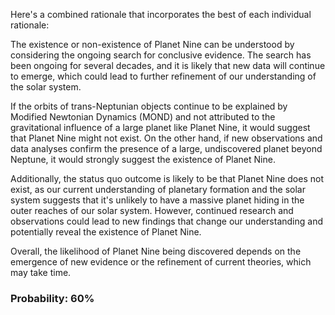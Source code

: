 Here's a combined rationale that incorporates the best of each individual rationale:

The existence or non-existence of Planet Nine can be understood by considering the ongoing search for conclusive evidence. The search has been ongoing for several decades, and it is likely that new data will continue to emerge, which could lead to further refinement of our understanding of the solar system.

If the orbits of trans-Neptunian objects continue to be explained by Modified Newtonian Dynamics (MOND) and not attributed to the gravitational influence of a large planet like Planet Nine, it would suggest that Planet Nine might not exist. On the other hand, if new observations and data analyses confirm the presence of a large, undiscovered planet beyond Neptune, it would strongly suggest the existence of Planet Nine.

Additionally, the status quo outcome is likely to be that Planet Nine does not exist, as our current understanding of planetary formation and the solar system suggests that it's unlikely to have a massive planet hiding in the outer reaches of our solar system. However, continued research and observations could lead to new findings that change our understanding and potentially reveal the existence of Planet Nine.

Overall, the likelihood of Planet Nine being discovered depends on the emergence of new evidence or the refinement of current theories, which may take time.

### Probability: 60%